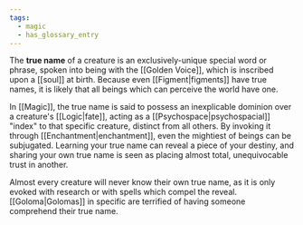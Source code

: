 ```yaml
---
tags:
  - magic
  - has_glossary_entry
---
```


The **true name** of a creature is an exclusively-unique special word or phrase, spoken into being with the [[Golden Voice]], which is inscribed upon a [[soul]] at birth. Because even [[Figment|figments]] have true names, it is likely that all beings which can perceive the world have one. 

In [[Magic]], the true name is said to possess an inexplicable dominion over a creature's [[Logic|fate]], acting as a [[Psychospace|psychospacial]] "index" to that specific creature, distinct from all others. By invoking it through [[Enchantment|enchantment]], even the mightiest of beings can be subjugated. Learning your true name can reveal a piece of your destiny, and sharing your own true name is seen as placing almost total, unequivocable trust in another.

Almost every creature will never know their own true name, as it is only evoked with research or with spells which compel the reveal. [[Goloma|Golomas]] in specific are terrified of having someone comprehend their true name.
